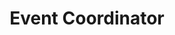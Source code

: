 ---
path: "/team/jake-martin"
order: 10
name: "Jake Martin"
title: "Event Coordinator"
photo: "jake.jpg"
facebook: "https://www.facebook.com/jakekristin"
instagram: "https://www.instagram.com/jake_m84/"
category: "Team"
---